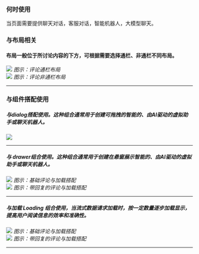### 何时使用

当页面需要提供聊天对话，客服对话，智能机器人，大模型聊天。

### 与布局相关

#### 布局一般位于所讨论内容的下方，可根据需要选择通栏、非通栏不同布局。

<div class="legend">
  <div class="item">
    <img src="https://tdesign.gtimg.com/site/design/guide/comment/comment-1@2x.png" />
    <em>图示：评论通栏布局</em>
  </div>
  <div class="item">
    <img src="https://tdesign.gtimg.com/site/design/guide/comment/comment-2@2x.png" />
    <em>图示：评论非通栏布局</em>
  </div>

</div>

<hr />

### 与组件搭配使用

##### 与dialog搭配使用。这种组合通常用于创建可拖拽的智能的、由AI驱动的虚拟助手或聊天机器人。

<div class="legend">
  <div class="item">
    <img src="https://tdesign.gtimg.com/site/design/guide/comment/comment-3@2x.png" />
    <em></em>
  </div>

</div>

<hr />

##### 与 drawer组合使用。这种组合通常用于创建在悬窗展示智能的、由AI驱动的虚拟助手或聊天机器人。

<div class="legend">
  <div class="item">
    <img src="https://tdesign.gtimg.com/site/design/guide/comment/comment-4@2x.png" />
    <em>图示：基础评论与加载搭配</em>
  </div>
    <div class="item">
    <img src="https://tdesign.gtimg.com/site/design/guide/comment/comment-5@2x.png" />
    <em>图示：带回复的评论与加载搭配</em>
  </div>

</div>

<hr />

##### 与加载 Loading 组合使用，当流式数据请求加载时，按一定数量逐步加载显示，提高用户阅读信息的效率和准确性。

<div class="legend">
  <div class="item">
    <img src="https://tdesign.gtimg.com/site/design/guide/comment/comment-4@2x.png" />
    <em>图示：基础评论与加载搭配</em>
  </div>
    <div class="item">
    <img src="https://tdesign.gtimg.com/site/design/guide/comment/comment-5@2x.png" />
    <em>图示：带回复的评论与加载搭配</em>
  </div>

</div>

<hr />

